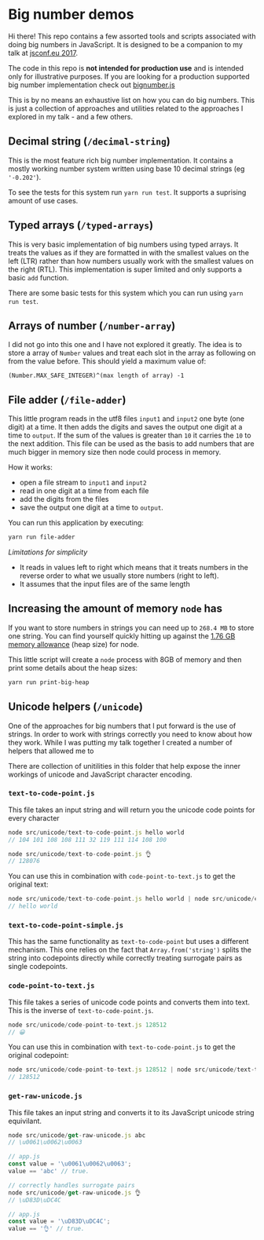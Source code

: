 # Big number demos

Hi there! This repo contains a few assorted tools and scripts associated with doing big numbers in JavaScript. It is designed to be a companion to my talk at [jsconf.eu 2017](http://2017.jsconf.eu/speakers/alexander-reardon-lets-go-big.html).

The code in this repo is **not intended for production use** and is intended only for illustrative purposes. If you are looking for a production supported big number implementation check out [bignumber.js](https://github.com/MikeMcl/bignumber.js/)

This is by no means an exhaustive list on how you can do big numbers. This is just a collection of approaches and utilities related to the approaches I explored in my talk - and a few others.

## Decimal string (`/decimal-string`)

This is the most feature rich big number implementation. It contains a mostly working number system written using base 10 decimal strings (eg `'-0.202'`).

To see the tests for this system run `yarn run test`. It supports a suprising amount of use cases.

## Typed arrays (`/typed-arrays`)

This is very basic implementation of big numbers using typed arrays. It treats the values as if they are formatted in with the smallest values on the left (LTR) rather than how numbers usually work with the smallest values on the right (RTL). This implementation is super limited and only supports a basic `add` function.

There are some basic tests for this system which you can run using `yarn run test`.

## Arrays of number (`/number-array`)

I did not go into this one and I have not explored it greatly. The idea is to store a array of `Number` values and treat each slot in the array as following on from the value before. This should yield a maximum value of:

`(Number.MAX_SAFE_INTEGER)^(max length of array) -1`

## File adder (`/file-adder`)

This little program reads in the utf8 files `input1` and `input2` one byte (one digit) at a time. It then adds the digits and saves the output one digit at a time to `output`. If the sum of the values is greater than `10` it carries the `10` to the next addition. This file can be used as the basis to add numbers that are much bigger in memory size then node could process in memory.

How it works:

- open a file stream to `input1` and `input2`
- read in one digit at a time from each file
- add the digits from the files
- save the output one digit at a time to `output`.

You can run this application by executing:

```bash
yarn run file-adder
```

*Limitations for simplicity*
- It reads in values left to right which means that it treats numbers in the reverse order to what we usually store numbers (right to left).
- It assumes that the input files are of the same length

## Increasing the amount of memory `node` has

If you want to store numbers in strings you can need up to `268.4 MB` to store one string. You can find yourself quickly hitting up against the [1.76 GB memory allowance](http://prestonparry.com/articles/IncreaseNodeJSMemorySize/) (heap size) for node.

This little script will create a `node` process with 8GB of memory and then print some details about the heap sizes:

```bash
yarn run print-big-heap
```

## Unicode helpers (`/unicode`)

One of the approaches for big numbers that I put forward is the use of strings. In order to work with strings correctly you need to know about how they work. While I was putting my talk together I created a number of helpers that allowed me to

There are collection of unitilities in this folder that help expose the inner workings of unicode and JavaScript character encoding.

### `text-to-code-point.js`

This file takes an input string and will return you the unicode code points for every character

```js
node src/unicode/text-to-code-point.js hello world
// 104 101 108 108 111 32 119 111 114 108 100

node src/unicode/text-to-code-point.js 👌
// 128076
```

You can use this in combination with `code-point-to-text.js` to get the original text:

```js
node src/unicode/text-to-code-point.js hello world | node src/unicode/code-point-to-text.js
// hello world
```

### `text-to-code-point-simple.js`

This has the same functionality as `text-to-code-point` but uses a different mechanism. This one relies on the fact that `Array.from('string')` splits the string into codepoints directly while correctly treating surrogate pairs as single codepoints.

### `code-point-to-text.js`

This file takes a series of unicode code points and converts them into text. This is the inverse of `text-to-code-point.js`.

```js
node src/unicode/code-point-to-text.js 128512
// 😀
```

You can use this in combination with `text-to-code-point.js` to get the original codepoint:

```js
node src/unicode/code-point-to-text.js 128512 | node src/unicode/text-to-code-point.js
// 128512
```

### `get-raw-unicode.js`

This file takes an input string and converts it to its JavaScript unicode string equivilant.

```js
node src/unicode/get-raw-unicode.js abc
// \u0061\u0062\u0063

// app.js
const value = '\u0061\u0062\u0063';
value == 'abc' // true.

// correctly handles surrogate pairs
node src/unicode/get-raw-unicode.js 👌
// \uD83D\uDC4C

// app.js
const value = '\uD83D\uDC4C';
value == '👌' // true.
```